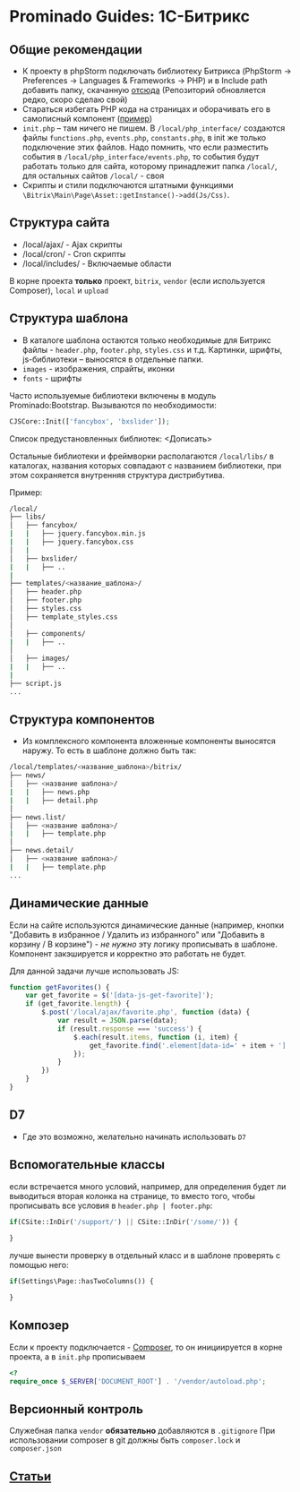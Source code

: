 # Prominado Guides: 1С-Битрикс

## Общие рекомендации
- К проекту в phpStorm подключать библиотеку Битрикса (PhpStorm -> Preferences -> Languages & Frameworks -> PHP) и в Include path добавить папку, скачанную [отсюда](https://github.com/matiaspub/bxApiDocs) (Репозиторий обновляется редко, скоро сделаю свой)
- Стараться избегать PHP кода на страницах и оборачивать его в самописный компонент ([пример](https://github.com/Prominado-ru/bitrix-component/))
- `init.php` – там ничего не пишем. В `/local/php_interface/` создаются файлы `functions.php`, `events.php`, `constants.php`, в init же только подключение этих файлов. Надо помнить, что если разместить события в `/local/php_interface/events.php`, то события будут работать только для сайта, которому принадлежит папка `/local/`, для остальных сайтов `/local/` - своя
- Скрипты и стили подключаются штатными функциями `\Bitrix\Main\Page\Asset::getInstance()->add(Js/Css)`.

## Структура сайта
- /local/ajax/ - Ajax скрипты
- /local/cron/ - Cron скрипты
- /local/includes/ - Включаемые области

В корне проекта **только** проект, ````bitrix````, ````vendor```` (если используется Composer), ````local```` и ````upload````

## Структура шаблона
- В каталоге шаблона остаются только необходимые для Битрикс файлы - `header.php`, `footer.php`, `styles.css` и т.д. Картинки, шрифты, js-библиотеки – выносятся в отдельные папки.
- `images` - изображения, спрайты, иконки
- `fonts` - шрифты

Часто используемые библиотеки включены в модуль Prominado:Bootstrap. 
Вызываются по необходимости:
```php
CJSCore::Init(['fancybox', 'bxslider']);
```  

Список предустановленных библиотек: <Дописать>

Остальные библиотеки и фреймворки располагаются ``/local/libs/`` в каталогах, названия которых совпадают с названием библиотеки, при этом сохраняется внутренняя структура дистрибутива.

Пример:

```bash
/local/
├── libs/
│   ├── fancybox/
|   |   ├── jquery.fancybox.min.js
|   |   ├── jquery.fancybox.css
│   |
│   ├── bxslider/
|   |   ├── ..
|
├── templates/<название_шаблона>/
│   ├── header.php
│   ├── footer.php
│   ├── styles.css
│   ├── template_styles.css
│
│   ├── components/
|   |   ├── ..
│
│   ├── images/
|   |   ├── ..
|
├── script.js
...
```

## Структура компонентов
- Из комплексного компонента вложенные компоненты выносятся наружу. То есть в шаблоне должно быть так:
```bash
/local/templates/<название_шаблона>/bitrix/
├── news/
│   ├── <название шаблона>/
|   |   ├── news.php
|   |   ├── detail.php
│
├── news.list/
│   ├── <название шаблона>/
|   |   ├── template.php
│
├── news.detail/
│   ├── <название шаблона>/
|   |   ├── template.php
...
```

## Динамические данные
Если на сайте используются динамические данные (например, кнопки "Добавить в избранное / Удалить из избранного" или "Добавить в корзину / В корзине") - *не нужно* эту логику прописывать в шаблоне.
Компонент закэшируется и корректно это работать не будет.

Для данной задачи лучше использовать JS:

````javascript
function getFavorites() {
    var get_favorite = $('[data-js-get-favorite]');
    if (get_favorite.length) {
        $.post('/local/ajax/favorite.php', function (data) {
            var result = JSON.parse(data);
            if (result.response === 'success') {
                $.each(result.items, function (i, item) {
                    get_favorite.find('.element[data-id=' + item + '] .element__heart').addClass('active');
                });
            }
        })
    }
}
````

## D7
- Где это возможно, желательно начинать использовать `D7`

## Вспомогательные классы

если встречается много условий, например, для определения будет ли выводиться вторая колонка на странице, то вместо того, чтобы прописывать все условия в ``header.php | footer.php``:

````php
if(CSite::InDir('/support/') || CSite::InDir('/some/')) {
    
}

````

лучше вынести проверку в отдельный класс и в шаблоне проверять с помощью него:
````php
if(Settings\Page::hasTwoColumns()) {

}
````

## Композер
Если к проекту подключается - [Composer](getcomposer.org), то он инициируется в корне проекта, а в ````init.php```` прописываем
````php
<?
require_once $_SERVER['DOCUMENT_ROOT'] . '/vendor/autoload.php';
````

## Версионный контроль
Служебная папка ````vendor```` **обязательно** добавляются в ````.gitignore````
При использовании composer в git должны быть ````composer.lock```` и ````composer.json````

## [Статьи](../Other/Links.md#Битрикс)
